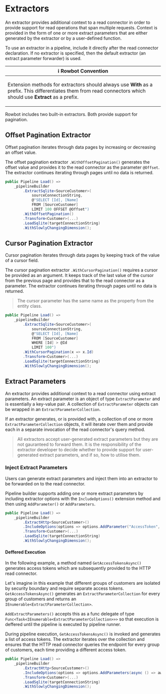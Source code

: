 # Extractors
An extractor provides additional context to a read connector in order to provide support for read operations that span multiple requests. Context is provided in the form of one or more extract parameters that are either generated by the extractor or by a user-defined function.

To use an extractor in a pipeline, include it directly after the read connector declaration. If no extractor is specified, then the default extractor (an extract parameter forwarder) is used.

| :information_source: Rowbot Convention |
| --- |
| <p>Extension methods for extractors should always use <strong>With</strong> as a prefix. This differentiates them from read connectors which should use <strong>Extract</strong> as a prefix.</p> |

Rowbot includes two built-in extractors. Both provide support for pagination.

## Offset Pagination Extractor
Offset pagination iterates through data pages by increasing or decreasing an offset value.

The offset pagination extractor `.WithOffsetPagination()` generates the offset value and provides it to the read connector as the parameter `@Offset`. The extractor continues iterating through pages until no data is returned.

```csharp
public Pipeline Load() =>
    _pipelineBuilder
        .ExtractSqlite<SourceCustomer>(
            sourceConnectionString,
            @"SELECT [Id], [Name]
            FROM [SourceCustomer]
            LIMIT 100 OFFSET @Offset")
        .WithOffsetPagination()
        .Transform<Customer>(...)
        .LoadSqlite(targetConnectionString)
        .WithSlowlyChangingDimension();
```

## Cursor Pagination Extractor
Cursor pagination iterates through data pages by keeping track of the value of a cursor field.

The cursor pagination extractor `.WithCursorPagination()` requires a cursor be provided as an argument. It keeps track of the last value of the cursor from the previous page and provides that to the read connector as a parameter. The extractor continues iterating through pages until no data is returned.

> The cursor parameter has the same name as the property from the entity class.

```csharp
public Pipeline Load() =>
    _pipelineBuilder
        .ExtractSqlite<SourceCustomer>(
            sourceConnectionString,
            @"SELECT [Id], [Name]
            FROM [SourceCustomer]
            WHERE [Id] > @Id
            LIMIT 100")
        .WithCursorPagination(x => x.Id)
        .Transform<Customer>(...)
        .LoadSqlite(targetConnectionString)
        .WithSlowlyChangingDimension();
```

## Extract Parameters
An extractor provides additional context to a read connector using extract parameters. An extract parameter is an object of type `ExtractParameter` and is essentially a key-value pair. A collection of `ExtractParameter` objects can be wrapped in an `ExtractParameterCollection`.

If an extractor generates, or is provided with, a collection of one or more `ExtractParameterCollection` objects, it will iterate over them and provide each in a separate invocation of the read connector's query method.

> All extractors accept user-generated extract parameters but they are not gauranteed to forward them. It is the responsibility of the extractor developer to decide whether to provide support for user-generated extract parameters, and if so, how to utilise them.

### Inject Extract Parameters
Users can generate extract parameters and inject them into an extractor to be forwarded on to the read connector.

Pipeline builder supports adding one or more extract parameters by including extractor options with the `IncludeOptions()` extension method and then using `AddParameter()` or `AddParameters`.

```csharp
public Pipeline Load() =>
    _pipelineBuilder
        .ExtractHttp<SourceCustomer>()
        .IncludeOptions(options => options.AddParameter("AccessToken", GetAccessToken())
        .Transform<Customer>(...)
        .LoadSqlite(targetConnectionString)
        .WithSlowlyChangingDimension();
```

#### Deffered Execution
In the following example, a method named `GetAccessTokensAsync()` generates access tokens which are subsequently provided to the HTTP read connector.

Let's imagine in this example that different groups of customers are isolated by security boundary and require separate access tokens. `GetAccessTokensAsync()` generates an `ExtractParameterCollection` for every group of customers and returns an `IEnumerable<ExtractParameterCollection>`.

`AddExtractParameters()` accepts this as a func delegate of type `Func<Task<IEnumerable<ExtractParameterCollection>>>` so that execution is deffered until the pipeline is executed by pipeline runner. 

During pipeline execution, `GetAccessTokensAsync()` is invoked and generates a list of access tokens. The extractor iterates over the collection and ensures that the HTTP read connector queries the endpoint for every group of customers, each time providing a different access token.

```csharp
public Pipeline Load() =>
    _pipelineBuilder
        .ExtractHttp<SourceCustomer>()
        .IncludeOptions(options => options.AddParameters(async () => await GetAccessTokensAsync())
        .Transform<Customer>(...)
        .LoadSqlite(targetConnectionString)
        .WithSlowlyChangingDimension();
```